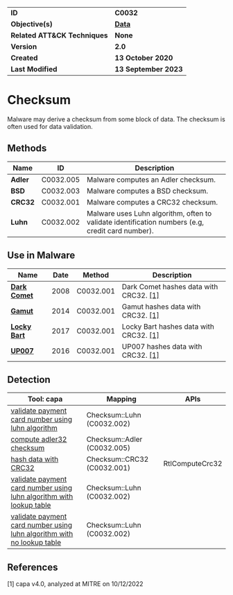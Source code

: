 <table>
<tr>
<td><b>ID</b></td>
<td><b>C0032</b></td>
</tr>
<tr>
<td><b>Objective(s)</b></td>
<td><b><a href="../data">Data</a></b></td>
</tr>
<tr>
<td><b>Related ATT&CK Techniques</b></td>
<td><b>None</b></td>
</tr>
<tr>
<td><b>Version</b></td>
<td><b>2.0</b></td>
</tr>
<tr>
<td><b>Created</b></td>
<td><b>13 October 2020</b></td>
</tr>
<tr>
<td><b>Last Modified</b></td>
<td><b>13 September 2023</b></td>
</tr>
</table>


# Checksum

Malware may derive a checksum from some block of data. The checksum is often used for data validation.

## Methods

|Name|ID|Description|
|---|---|---|
|**Adler**|C0032.005|Malware computes an Adler checksum.|
|**BSD**|C0032.003|Malware computes a BSD checksum.|
|**CRC32**|C0032.001|Malware computes a CRC32 checksum.|
|**Luhn**|C0032.002|Malware uses Luhn algorithm, often to validate identification numbers (e.g, credit card number).| 

## Use in Malware

|Name|Date|Method|Description|
|---|---|---|---|
|[**Dark Comet**](../xample-malware/dark-comet.md)|2008|C0032.001|Dark Comet hashes data with CRC32. [[1]](#1)|
|[**Gamut**](../xample-malware/gamut.md)|2014|C0032.001|Gamut hashes data with CRC32. [[1]](#1)|
|[**Locky Bart**](../xample-malware/locky-bart.md)|2017|C0032.001|Locky Bart hashes data with CRC32. [[1]](#1)|
|[**UP007**](../xample-malware/up007.md)|2016|C0032.001|UP007 hashes data with CRC32. [[1]](#1)|

## Detection

|Tool: capa|Mapping|APIs|
|---|---|---|
|[validate payment card number using luhn algorithm](https://github.com/mandiant/capa-rules/blob/master/data-manipulation/checksum/luhn/validate-payment-card-number-using-luhn-algorithm.yml)|Checksum::Luhn (C0032.002)| |
|[compute adler32 checksum](https://github.com/mandiant/capa-rules/blob/master/data-manipulation/checksum/adler32/compute-adler32-checksum.yml)|Checksum::Adler (C0032.005)| |
|[hash data with CRC32](https://github.com/mandiant/capa-rules/blob/master/data-manipulation/checksum/crc32/hash-data-with-crc32.yml)|Checksum::CRC32 (C0032.001)|RtlComputeCrc32|
|[validate payment card number using luhn algorithm with lookup table](https://github.com/mandiant/capa-rules/blob/master/lib/validate-payment-card-number-using-luhn-algorithm-with-lookup-table.yml)|Checksum::Luhn (C0032.002)| |
|[validate payment card number using luhn algorithm with no lookup table](https://github.com/mandiant/capa-rules/blob/master/lib/validate-payment-card-number-using-luhn-algorithm-with-no-lookup-table.yml)|Checksum::Luhn (C0032.002)| |

## References

<a name="1">[1]</a> capa v4.0, analyzed at MITRE on 10/12/2022

